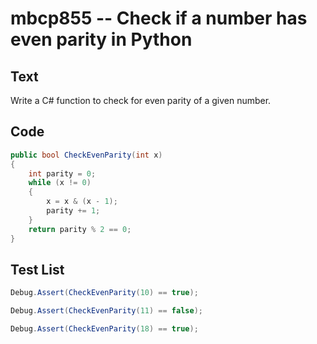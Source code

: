 # mbcp855 -- Check if a number has even parity in Python

## Text

Write a C# function to check for even parity of a given number.

## Code

```csharp
public bool CheckEvenParity(int x) 
{ 
    int parity = 0; 
    while (x != 0) 
    { 
        x = x & (x - 1); 
        parity += 1; 
    } 
    return parity % 2 == 0; 
}
```

## Test List

```csharp
Debug.Assert(CheckEvenParity(10) == true);
```

```csharp
Debug.Assert(CheckEvenParity(11) == false);
```

```csharp
Debug.Assert(CheckEvenParity(18) == true);
```
